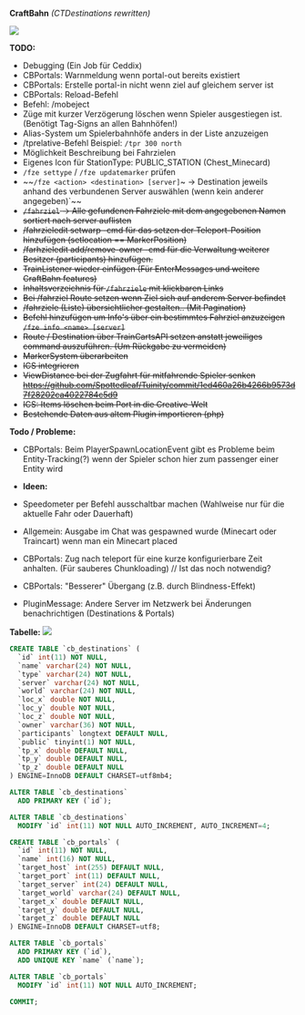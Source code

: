 **CraftBahn** _(CTDestinations rewritten)_

![](https://media.tenor.com/images/b31da936191fcccadb8fc6e0fc777070/tenor.gif)

**TODO:**
- Debugging (Ein Job für Ceddix)
- CBPortals: Warnmeldung wenn portal-out bereits existiert
- CBPortals: Erstelle portal-in nicht wenn ziel auf gleichem server ist
- CBPortals: Reload-Befehl
- Befehl: /mobeject
- Züge mit kurzer Verzögerung löschen wenn Spieler ausgestiegen ist. (Benötigt Tag-Signs an allen Bahnhöfen!)
- Alias-System um Spielerbahnhöfe anders in der Liste anzuzeigen
- /tprelative-Befehl Beispiel: `/tpr 300 north`
- Möglichkeit Beschreibung bei Fahrzielen
- Eigenes Icon für StationType: PUBLIC_STATION (Chest_Minecard)
- `/fze settype` / `/fze updatemarker` prüfen
- ~~`/fze <action> <destination> [server]`~ -> Destination jeweils anhand des verbundenen Server auswählen (wenn kein anderer angegeben)`~~
- ~~`/fahrziel` <destination> -> Alle gefundenen Fahrziele mit dem angegebenen Namen sortiert nach server auflisten~~
- ~~/fahrzieledit setwarp -cmd für das setzen der Teleport-Position hinzufügen (setlocation == MarkerPosition)~~
- ~~/farhzieledit add/remove-owner -cmd für die Verwaltung weiterer Besitzer (participants) hinzufügen.~~
- ~~TrainListener wieder einfügen (Für EnterMessages und weitere CraftBahn features)~~
- ~~Inhaltsverzeichnis für `/fahrziele` mit klickbaren Links~~
- ~~Bei /fahrziel Route setzen wenn Ziel sich auf anderem Server befindet~~ 
- ~~/fahrziele (Liste) übersichtlicher gestalten.. (Mit Pagination)~~
- ~~Befehl hinzufügen um Info's über ein bestimmtes Fahrziel anzuzeigen `/fze info <name> [server]`~~
- ~~Route / Destination über TrainCartsAPI setzen anstatt jeweiliges command auszuführen. (Um Rückgabe zu vermeiden)~~
- ~~MarkerSystem überarbeiten~~
- ~~ICS integrieren~~
- ~~ViewDistance bei der Zugfahrt für mitfahrende Spieler senken https://github.com/Spottedleaf/Tuinity/commit/1ed460a26b4266b9573d7f28202ca4022784c5d9~~
- ~~ICS: Items löschen beim Port in die Creative-Welt~~
- ~~Bestehende Daten aus altem Plugin importieren (php)~~

**Todo / Probleme:**
- CBPortals: Beim PlayerSpawnLocationEvent gibt es Probleme beim Entity-Tracking(?) wenn der Spieler schon hier zum passenger einer Entity wird

- **Ideen:**
- Speedometer per Befehl ausschaltbar machen (Wahlweise nur für die aktuelle Fahr oder Dauerhaft)
- Allgemein: Ausgabe im Chat was gespawned wurde (Minecart oder Traincart) wenn man ein Minecart placed
- CBPortals: Zug nach teleport für eine kurze konfigurierbare Zeit anhalten. (Für sauberes Chunkloading) // Ist das noch notwendig?
- CBPortals: "Besserer" Übergang (z.B. durch Blindness-Effekt)
- PluginMessage: Andere Server im Netzwerk bei Änderungen benachrichtigen (Destinations & Portals)

**Tabelle:**
![](https://craft-together.de/~irgendsoeintyp/chrome_42JbdTaOft.png)

``` sql
CREATE TABLE `cb_destinations` (
  `id` int(11) NOT NULL,
  `name` varchar(24) NOT NULL,
  `type` varchar(24) NOT NULL,
  `server` varchar(24) NOT NULL,
  `world` varchar(24) NOT NULL,
  `loc_x` double NOT NULL,
  `loc_y` double NOT NULL,
  `loc_z` double NOT NULL,
  `owner` varchar(36) NOT NULL,
  `participants` longtext DEFAULT NULL,
  `public` tinyint(1) NOT NULL,
  `tp_x` double DEFAULT NULL,
  `tp_y` double DEFAULT NULL,
  `tp_z` double DEFAULT NULL
) ENGINE=InnoDB DEFAULT CHARSET=utf8mb4;

ALTER TABLE `cb_destinations`
  ADD PRIMARY KEY (`id`);

ALTER TABLE `cb_destinations`
  MODIFY `id` int(11) NOT NULL AUTO_INCREMENT, AUTO_INCREMENT=4;

CREATE TABLE `cb_portals` (
  `id` int(11) NOT NULL,
  `name` int(16) NOT NULL,
  `target_host` int(255) DEFAULT NULL,
  `target_port` int(11) DEFAULT NULL,
  `target_server` int(24) DEFAULT NULL,
  `target_world` varchar(24) DEFAULT NULL,
  `target_x` double DEFAULT NULL,
  `target_y` double DEFAULT NULL,
  `target_z` double DEFAULT NULL
) ENGINE=InnoDB DEFAULT CHARSET=utf8;

ALTER TABLE `cb_portals`
  ADD PRIMARY KEY (`id`),
  ADD UNIQUE KEY `name` (`name`);

ALTER TABLE `cb_portals`
  MODIFY `id` int(11) NOT NULL AUTO_INCREMENT;

COMMIT;
```


